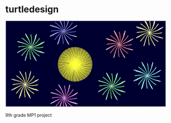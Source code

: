 # turtledesign

<img src="https://raw.githubusercontent.com/txia4447/turtledesign/master/Screen%20Shot%202019-11-08%20at%2007.20.35.webp">

<p>9th grade MP1 project
